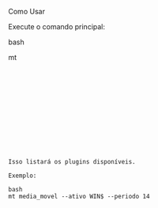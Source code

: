 Como Usar



Execute o comando principal:



bash

mt

```













Isso listará os plugins disponíveis.

Exemplo:

bash
mt media_movel --ativo WIN$ --periodo 14


